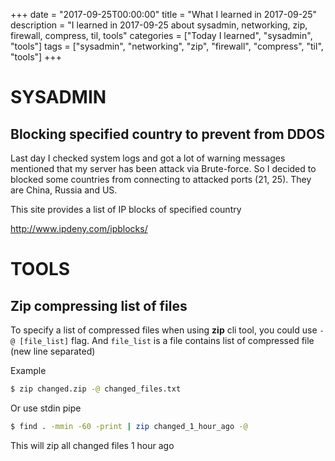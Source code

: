 +++
date = "2017-09-25T00:00:00"
title = "What I learned in 2017-09-25"
description = "I learned in 2017-09-25 about sysadmin, networking, zip, firewall, compress, til, tools"
categories = ["Today I learned", "sysadmin", "tools"]
tags = ["sysadmin", "networking", "zip", "firewall", "compress", "til", "tools"]
+++


# SYSADMIN

## Blocking specified country to prevent from DDOS

Last day I checked system logs and got a lot of warning messages mentioned that my server has been attack via Brute-force. So I decided to blocked some countries from connecting to attacked ports (21, 25). They are China, Russia and US.

This site provides a list of IP blocks of specified country

http://www.ipdeny.com/ipblocks/

# TOOLS

## Zip compressing list of files

To specify a list of compressed files when using **zip** cli tool, you could use `-@ [file_list]` flag. And `file_list` is a file contains list of compressed file (new line separated)

Example

```bash
$ zip changed.zip -@ changed_files.txt
```

Or use stdin pipe

```bash
$ find . -mmin -60 -print | zip changed_1_hour_ago -@
```

This will zip all changed files 1 hour ago
